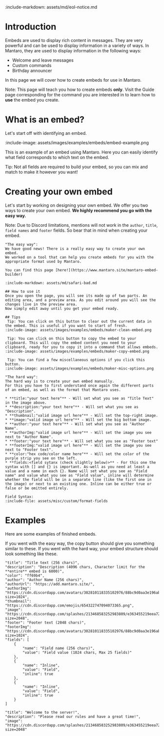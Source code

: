 :include-markdown: assets/md/eol-notice.md

# Introduction
Embeds are used to display rich content in messages. They are very powerful and can be used to display information in a variety of ways.
In Mantaro, they are used to display information in the following ways:
* Welcome and leave messages
* Custom commands
* Birthday announcer

In this page we will cover how to create embeds for use in Mantaro.

Note: This page will teach you how to create embeds **only**. Visit the Guide page corresponding for the command you are interested in to learn how to **use** the embed you create.

# What is an embed?
Let's start off with identifying an embed.

:include-image: assets/images/examples/embeds/embed-example.png

This is an example of an embed using Mantaro. Here you can easily identify what field corresponds to which text on the embed.

Tip: Not all fields are required to build your embed, so you can mix and match to make it however you want!

# Creating your own embed
Let's start by working on designing your own embed. We offer you two ways to create your own embed. **We highly recommend you go with the easy way.**

Note: Due to Discord limitations, mentions will not work in the `author`, `title`, `field names` and `footer` fields. So bear that in mind when creating your embed.

````tabs
"The easy way":
We have good news! There is a really easy way to create your own embed. 
We worked on a tool that can help you create embeds for you with the appropriate format used by Mantaro.

You can find this page [here!](https://www.mantaro.site/mantaro-embed-builder)

:include-markdown: assets/md/safari-bad.md

## How to use it
Once you open the page, you will see its made up of two parts. An editing area, and a preview area. As you edit around you will see the changes live in the preview area.
Now simply edit away until you get your embed ready.

## Tips
 Tip: You can click on this button to clear out the current data in the embed. This is useful if you want to start of fresh.
:include-image: assets/images/examples/embeds/maker-clean-embed.png

 Tip: You can click on this button to copy the embed to your clipboard. This will copy the embed content you need to your clipboard, ready for you to copy it into a command that allows embeds.
:include-image: assets/images/examples/embeds/maker-copy-embed.png

 Tip: You can find a few miscellaneous options if you click this button.
:include-image: assets/images/examples/embeds/maker-misc-options.png

"The hard way":
The hard way is to create your own embed manually.
For this you have to first understand once again the different parts of an embed, as well as the format that Mantaro uses.

* **title:"your text here"** - Will set what you see as "Title Text" in the image above.
* **description:"your text here"** - Will set what you see as "Description".
* **thumbnail:"valid image url here"** - Will set the top-right image.
* **image:"valid image url here"** - Will set the big bottom image.
* **author:"your text here"** - Will set what you see as "Author Name".
* **authorImg:"valid image url here"** - Will set the image you see next to "Author Name".
* **footer:"your text here"** - Will set what you see as "Footer text"
* **footerImg:"valid image url here"** - Will set the image you see next to "Footer text".
* **color:"hex code/color name here"** - Will set the color of the purple strip you see on the left.
* **fields:<field sytanx (check slightly below)>** - For this one the syntax with [] and {} is important. As-well as you need at least a value and a name in each {}. Name will set what you see as "Field name" and value what you see as "Field value", inline will determine whether the field will be in a separate line (like the first one in the image) or next to an existing one. Inline can be either true or false or be omitted entirely.

Field Syntax:
:include-file: assets/misc/custom/format-fields

````

# Examples
Here are some examples of finished embeds.

If you went with the easy way, the copy button should give you something similar to these. 
If you went with the hard way, your embed structure should look something like these.

``` {wrap: true}
"title": "Title text (256 chars)",
"description": "Description (4096 chars, Character limit for the **entire** embed is 6000)",
"color": "ff69b4",
"author": "Author Name (256 chars)",
"authorUrl": "https://add.mantaro.site/",
"authorImg": "https://cdn.discordapp.com/avatars/302810118335102976/88bc9d0aa3e196aba1fa4403956027ae.png?size=1024",
"thumbnail": "https://cdn.discordapp.com/emojis/654322747094073365.png",
"image": "https://cdn.discordapp.com/splashes/213468583252983809/e363455219eea72dd569a6d5d20db313.jpg?size=2048",
"footer": "Footer text (2048 chars)",
"footerImg": "https://cdn.discordapp.com/avatars/302810118335102976/88bc9d0aa3e196aba1fa4403956027ae.png?size=1024",
"fields": [
    {
        "name": "Field name (256 chars)",
        "value": "Field value (1024 chars, Max 25 fields)"
    },
    {
        "name": "Inline",
        "value": "Field",
        "inline": true
    },
    {
        "name": "Inline",
        "value": "Field",
        "inline": true
    }
]
```

```
"title": "Welcome to the server!",
"description": "Please read our rules and have a great time!",
"image": "https://cdn.discordapp.com/splashes/213468583252983809/e363455219eea72dd569a6d5d20db313.jpg?size=2048"
```

